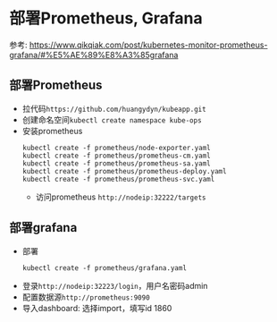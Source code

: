 # 部署Prometheus, Grafana

参考: https://www.qikqiak.com/post/kubernetes-monitor-prometheus-grafana/#%E5%AE%89%E8%A3%85grafana

## 部署Prometheus

- 拉代码`https://github.com/huangydyn/kubeapp.git`
- 创建命名空间`kubectl create namespace kube-ops`
- 安装prometheus
  ```
  kubectl create -f prometheus/node-exporter.yaml
  kubectl create -f prometheus/prometheus-cm.yaml
  kubectl create -f prometheus/prometheus-sa.yaml
  kubectl create -f prometheus/prometheus-deploy.yaml
  kubectl create -f prometheus/prometheus-svc.yaml
  ```
    - 访问prometheus `http://nodeip:32222/targets`

## 部署grafana

- 部署
  ```
  kubectl create -f prometheus/grafana.yaml
  ```
- 登录`http://nodeip:32223/login`，用户名密码admin
- 配置数据源`http://prometheus:9090`
- 导入dashboard: 选择import，填写id 1860